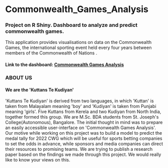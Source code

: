# Commonwealth_Games_Analysis
### Project on R Shiny. Dashboard to analyze and predict commonwealth games.
This application provides visualisations on data on the Commonwealth Games, the international sporting event held every four years between members of the Commonwealth of Nations .

#### Link to the dashboard: <a href = "https://nakulrameshvarma.shinyapps.io/Commonwealth_Games_Analysis/">Commonwealth Games Analysis</a>

### ABOUT US
#### We are the 'Kuttans Te Kudiyan'
'Kuttans Te Kudiyan' is derived from two languages, in which 'Kuttan' is taken from Malayalam meaning 'boy' and 'Kudiyan' is taken from Punjabi meaning 'girls'. Five Kuttans from Kerela and two Kudiyan from North India, together formed this group. We are M.Sc. BDA students from St. Joseph's College(Autonomous), Bangalore. The initial thought in mind was to prepare an easily accessible user-interface on 'Commonwealth Games Analysis'. Our motive while working on this project was to build a model to predict the medal tally for 2022 CWG which will be useful for sports betting companies to set the odds in advance, while sponsors and media companies can direct their resources to promising teams. We are trying to publish a research paper based on the findings we made through this project. We would really like to know your views on this.
